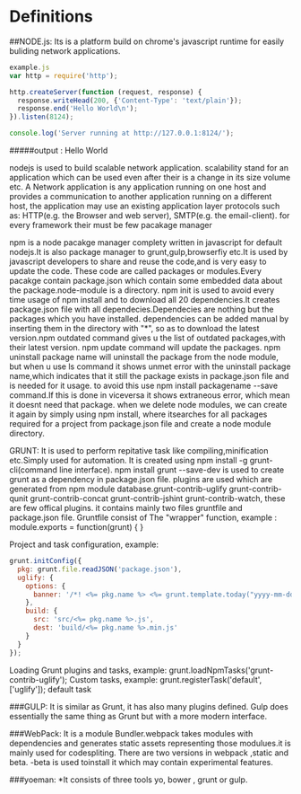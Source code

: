 # Definitions

##NODE.js:
Its is a platform build on chrome's javascript runtime for easily buliding network applications.
```javascript
example.js
var http = require('http');

http.createServer(function (request, response) {
  response.writeHead(200, {'Content-Type': 'text/plain'});
  response.end('Hello World\n');
}).listen(8124);

console.log('Server running at http://127.0.0.1:8124/');
```
#####output : Hello World

nodejs is used to build scalable network application. 
scalability stand for an application which can be used even after their is a change in its size volume etc.
A Network application is any application running on one host and provides a communication to another application running on a different host, the application may use an existing application layer protocols such as: HTTP(e.g. the Browser and web server), SMTP(e.g. the email-client).
for every framework their must be few pacakage manager

npm is a node pacakge manager complety written in javascript for default nodejs.It is also package manager to grunt,gulp,browserfiy etc.It is used by javascript developers to share and reuse the code,and is very easy to update the code.
These code are called packages or modules.Every pacakge  contain package.json which contain some embedded data about the  package.node-module is a directory.
npm init is used to avoid every time usage of npm install and to download all 20 dependencies.It creates package.json file with all dependecies.Dependecies are nothing but the packages which you have installed. dependencies can be added manual by inserting them in the directory with "*", so as to download the latest version.npm outdated command gives u the list of outdated packages,with their latest version. npm update command will update the packages.
npm uninstall package name will uninstall the package from the node module, but when u use ls command it shows unmet error with the uninstall package name,which indicates that it still the package exists in package.json file and is needed for it usage. to avoid this use npm install packagename --save command.If this is done in viceversa it shows extraneous error, which mean it doesnt need that package.
when we delete node modules, we can create it again by simply using npm install, where itsearches for all packages required for a project from package.json file and create a node module directory.


GRUNT:
It is used to perform repitative task like compiling,minification etc.Simply used for automation.
It is created using npm install -g grunt-cli(command line interface). npm install grunt --save-dev is used to create grunt as a dependency in package.json file.
plugins are used which are generated from npm module database.grunt-contrib-uglify
grunt-contrib-qunit
grunt-contrib-concat
grunt-contrib-jshint
grunt-contrib-watch, these are few offical plugins.
it contains mainly two files gruntfile and package.json file. Gruntfile consist of 
The "wrapper" function, example : module.exports = function(grunt) {
}

Project and task configuration, example: 
```javascript
grunt.initConfig({
  pkg: grunt.file.readJSON('package.json'),
  uglify: {
    options: {
      banner: '/*! <%= pkg.name %> <%= grunt.template.today("yyyy-mm-dd") %> */\n'
    },
    build: {
      src: 'src/<%= pkg.name %>.js',
      dest: 'build/<%= pkg.name %>.min.js'
    }
  }
});
```
Loading Grunt plugins and tasks, example: grunt.loadNpmTasks('grunt-contrib-uglify');
Custom tasks, example: grunt.registerTask('default', ['uglify']); default task

###GULP:
It is similar as Grunt, it has also many plugins defined.
Gulp does essentially the same thing as Grunt but with a more modern interface.

###WebPack:
It is a module Bundler.webpack takes modules with dependencies and generates static assets representing those modulues.it is mainly used for codespliting.
There are two versions in webpack ,static and beta. -beta is used toinstall it which may contain experimental features.


###yoeman:
*It consists of three tools
yo, bower , grunt or gulp.
